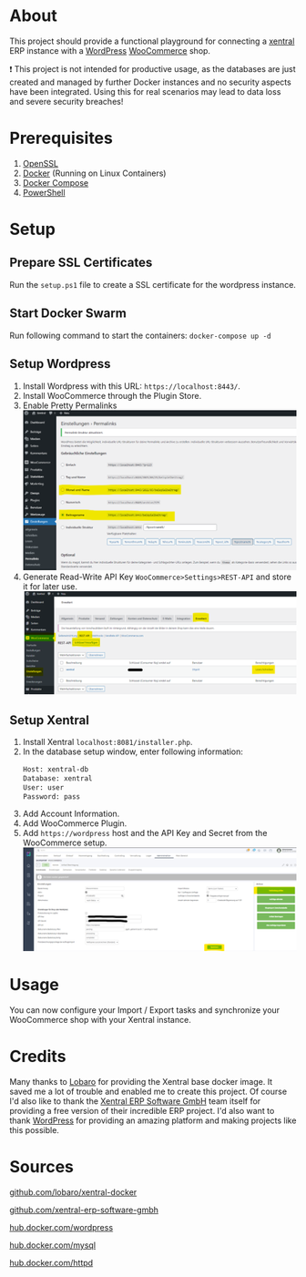 # About
This project should provide a functional playground for connecting a [xentral](https://xentral.com/en/) ERP instance with a [WordPress](https://wordpress.com/) [WooCommerce](https://woocommerce.com/) shop. 

:exclamation: This project is not intended for productive usage, as the databases are just created and managed by further Docker instances and no security aspects have been integrated.
Using this for real scenarios may lead to data loss and severe security breaches! 

# Prerequisites
1. [OpenSSL](https://www.openssl.org/)
1. [Docker](https://www.docker.com/) (Running on Linux Containers)
1. [Docker Compose](https://docs.docker.com/compose/)
1. [PowerShell](https://docs.microsoft.com/en-us/powershell/scripting/install/installing-powershell?view=powershell-7.1)

# Setup
## Prepare SSL Certificates
Run the `setup.ps1` file to create a SSL certificate for the wordpress instance.

## Start Docker Swarm
Run following command to start the containers: `docker-compose up -d`

## Setup Wordpress
1. Install Wordpress with this URL: `https://localhost:8443/`.
1. Install WooCommerce through the Plugin Store.
1. Enable Pretty Permalinks
   ![Permalinks](./docs/wordpress-woocommerce-permalinks.png)
1. Generate Read-Write API Key `WooCommerce>Settings>REST-API` and store it for later use.
   ![API Key](./docs/wordpress-woocommerce-api.png)

## Setup Xentral
1. Install Xentral `localhost:8081/installer.php`.
1. In the database setup window, enter following information:
    ```
    Host: xentral-db
    Database: xentral
    User: user
    Password: pass
    ```
1. Add Account Information.
1. Add WooCommerce Plugin.
1. Add `https://wordpress` host and the API Key and Secret from the WooCommerce setup.
   ![WooCommerce Interface Setup](./docs/xentral-woocommerce-setup.png)

# Usage
You can now configure your Import / Export tasks and synchronize your WooCommerce shop with your Xentral instance. 

# Credits
Many thanks to [Lobaro](https://github.com/lobaro) for providing the Xentral base docker image. It saved me a lot of trouble and enabled me to create this project.
Of course I'd also like to thank the [Xentral ERP Software GmbH](https://github.com/xentral-erp-software-gmbh) team itself for providing a free version of their incredible ERP project.
I'd also want to thank [WordPress](https://wordpress.com/) for providing an amazing platform and making projects like this possible.

# Sources
[github.com/lobaro/xentral-docker](https://github.com/lobaro/xentral-docker)

[github.com/xentral-erp-software-gmbh](https://github.com/xentral-erp-software-gmbh/downloads)

[hub.docker.com/wordpress](https://hub.docker.com/_/wordpress/)

[hub.docker.com/mysql](https://hub.docker.com/_/mysql/)

[hub.docker.com/httpd](https://hub.docker.com/_/httpd)